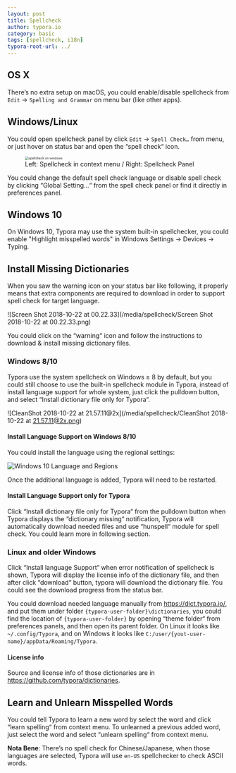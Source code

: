 ```yaml
---
layout: post
title: Spellcheck
author: typora.io
category: basic
tags: [spellcheck, i18n]
typora-root-url: ../
---
```


## OS X

There’s no extra setup on macOS, you could enable/disable spellcheck from `Edit` → `Spelling and Grammar` on menu bar (like other apps).

## Windows/Linux

You could open spellcheck panel by click `Edit` → `Spell Check…` from menu, or just hover on status bar and open the “spell check“ icon.

<figure>
  <img src="/media/spellcheck/Screen Shot 2018-10-21 at 23.21.28.png" alt="spellcheck on windows" style="zoom:50%">
  <figcaption>Left: Spellcheck in context menu / Right: Spellcheck Panel</figcaption>
</figure>


You could change the default spell check language or disable spell check by clicking “Global Setting…“ from the spell check panel or find it directly in preferences panel.

## Windows 10

On Windows 10, Typora may use the system built-in spellchecker, you could enable "Highlight misspelled words" in Windows Settings → Devices → Typing.

## Install Missing Dictionaries

When you saw the warning icon on your status bar like following, it properly means that extra components are required to download in order to support spell check for target language.

![Screen Shot 2018-10-22 at 00.22.33](/media/spellcheck/Screen Shot 2018-10-22 at 00.22.33.png)

You could click on the “warning“ icon and follow the instructions to download & install missing dictionary files.

### Windows 8/10

Typora use the system spellcheck on Windows ≥ 8 by default, but you could still choose to use the built-in spellcheck module in Typora, instead of install language support for whole system, just click the pulldown button, and select “Install dictionary file only for Typora“.

![CleanShot 2018-10-22 at 21.57.11@2x](/media/spellcheck/CleanShot 2018-10-22 at 21.57.11@2x.png)

#### Install Language Support on Windows 8/10

You could install the language using the regional settings:

![Windows 10 Language and Regions](/media/spellcheck/windows-10-language-settings.jpg)

Once the additional language is added, Typora will need to be restarted.

#### Install Language Support only for Typora

Click “Install dictionary file only for Typora“ from the pulldown button when Typora displays the “dictionary missing“ notification, Typora will automatically download needed files and use “hunspell“ module for spell check. You could learn more in following section.

### Linux and older Windows

Click “Install language Support“ when error notification of spellcheck is shown, Typora will display the license info of the dictionary file, and then after click “download“ button, typora will download the dictionary file. You could see the download progress from the status bar.

You could download needed language manually from <https://dict.typora.io/>, and put them under folder `{typora-user-folder}\dictionaries`, you could find the location of `{typora-user-folder}` by opening “theme folder“ from preferences panels, and then open its parent folder. On Linux it looks like `~/.config/Typora`, and on Windows it looks like `C:/user/{yout-user-name}/appData/Roaming/Typora`.

#### License info

Source and license info of those dictionaries are in <https://github.com/typora/dictionaries>.

## Learn and Unlearn Misspelled Words

You could tell Typora to learn a new word by select the word and click “learn spelling“ from context menu. To unlearned a previous added word, just select the word and select “unlearn spelling“ from context menu.

**Nota Bene**: There’s no spell check for Chinese/Japanese, when those languages are selected, Typora will use `en-US` spellchecker to check ASCII words.